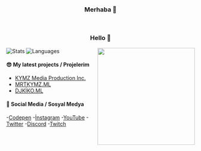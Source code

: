 <h3 align="center">Merhaba 👋</h3><br><h3 align="center">Hello 👋</h3>

<img align="right" src="https://cdn.kymzmediaproduction.xyz/img-cdn/kymz-apple-touch-icon.png" width="260">

![Stats](https://github-readme-stats.vercel.app/api/?username=MertKaymaz35&show_icons=true&include_all_commits=true&count_private=true)
![Languages](https://github-readme-stats.vercel.app/api/top-langs/?username=MertKaymaz35&layout=compact)

#### 😎  My latest projects / Projelerim
- [KYMZ Media Production Inc.](https://kymzmediaproduction.xyz/)
- [MRTKYMZ.ML](https://mrtkymz.ml)
- [DJKİKO.ML](https://djkiko.ml)
#### 🙌  Social Media / Sosyal Medya
-[Codepen](https://codepen.io/mertkaymaz35)
-[İnstagram](https://mrtkymz.ml/instagram)
-[YouTube](https://mrtkymz.ml/youtube)
-[Twitter](https://mrtkymz.ml/twitter)
-[Discord](https://mrtkymz.ml/discord)
-[Twitch](https://mrtkymz.ml/twitch)

